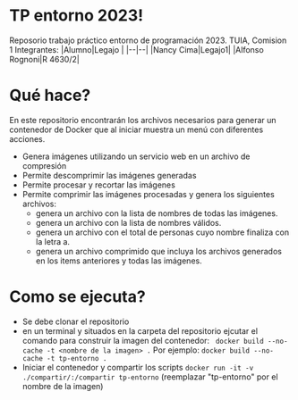 # TP entorno 2023!

Reposorio trabajo práctico entorno de programación 2023.
TUIA, Comision 1
Integrantes:
|Alumno|Legajo |
|--|--|
|Nancy Cima|Legajo1|
|Alfonso Rognoni|R 4630/2|

# Qué hace?

En este repositorio encontrarán los archivos necesarios para generar un contenedor de Docker que al iniciar muestra un menú con diferentes acciones.

- Genera imágenes utilizando un servicio web en un archivo de compresión
- Permite descomprimir las imágenes generadas
- Permite procesar y recortar las imágenes
- Permite comprimir las imágenes procesadas y genera los siguientes archivos:
  - genera un archivo con la lista de nombres de todas las imágenes.
  - genera un archivo con la lista de nombres válidos.
  - genera un archivo con el total de personas cuyo nombre finaliza con la letra a.
  - genera un archivo comprimido que incluya los archivos generados en los items anteriores y todas las imágenes.

# Como se ejecuta?

- Se debe clonar el repositorio
- en un terminal y situados en la carpeta del repositorio ejcutar el comando para construir la imagen del contenedor:
  ` docker build --no-cache -t <nombre de la imagen> .`
  Por ejemplo: `docker build --no-cache -t tp-entorno .`
- Iniciar el contenedor y compartir los scripts
  `docker run -it -v ./compartir/:/compartir tp-entorno` (reemplazar "tp-entorno" por el nombre de la imagen)
